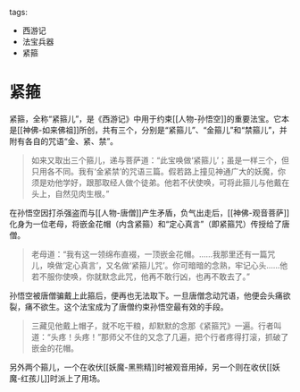 tags:
  - 西游记
  - 法宝兵器
  - 紧箍

# 紧箍

紧箍，全称“紧箍儿”，是《西游记》中用于约束[[人物-孙悟空]]的重要法宝。它本是[[神佛-如来佛祖]]所创，共有三个，分别是“紧箍儿”、“金箍儿”和“禁箍儿”，并附有各自的咒语“金、紧、禁”。

> 如来又取出三个箍儿，递与菩萨道：“此宝唤做‘紧箍儿’；虽是一样三个，但只用各不同。我有‘金紧禁’的咒语三篇。假若路上撞见神通广大的妖魔，你须是劝他学好，跟那取经人做个徒弟。他若不伏使唤，可将此箍儿与他戴在头上，自然见肉生根。”

在孙悟空因打杀强盗而与[[人物-唐僧]]产生矛盾，负气出走后，[[神佛-观音菩萨]]化身为一位老母，将嵌金花帽（内含紧箍）和“定心真言”（即紧箍咒）传授给了唐僧。

> 老母道：“我有这一领绵布直裰，一顶嵌金花帽。……我那里还有一篇咒儿，唤做‘定心真言’，又名做‘紧箍儿咒’。你可暗暗的念熟，牢记心头……他若不服你使唤，你就默念此咒，他再不敢行凶，也再不敢去了。”

孙悟空被唐僧骗戴上此箍后，便再也无法取下。一旦唐僧念动咒语，他便会头痛欲裂，痛不欲生。这个法宝成为了唐僧约束孙悟空最有效的手段。

> 三藏见他戴上帽子，就不吃干粮，却默默的念那《紧箍咒》一遍。行者叫道：“头疼！头疼！”那师父不住的又念了几遍，把个行者疼得打滚，抓破了嵌金的花帽。

另外两个箍儿，一个在收伏[[妖魔-黑熊精]]时被观音用掉，另一个则在收伏[[妖魔-红孩儿]]时派上了用场。
